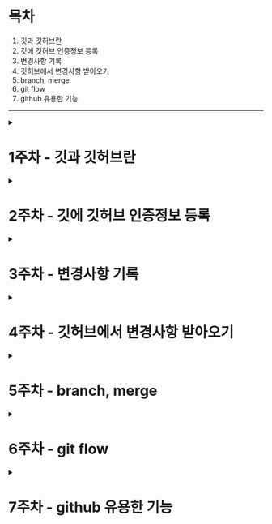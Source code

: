 # 목차

1. 깃과 깃허브란
1. 깃에 깃허브 인증정보 등록
1. 변경사항 기록
1. 깃허브에서 변경사항 받아오기
1. branch, merge
1. git flow
1. github 유용한 기능  

---
<details>
<summary><h1>1주차 - 깃과 깃허브란</h1></summary>

### 1.1 Git & Github

> Git - 컴퓨터 **파일**의 변경사항을 추적하고 여러 명의 사용자들 간에 해당 파일들의 작업을 조율하기 위한 **분산 버전 관리 시스템**이다. 소프트웨어 개발에서 소스 코드 관리에 주로 사용된다. 

> Github - 깃허브는 깃 저장소 호스팅을 지원하는 **웹 서비스**이다.

### 1.2 Github를 사용하는 이유

1. 백업 용이성
2. 버전 관리
3. 협업 용이성
4. 오픈 소스 개발과 공유

---

</details>

<details>
<summary><h1>2주차 - 깃에 깃허브 인증정보 등록</h1></summary>

로컬에서 깃을 통해 깃허브에 변경사항을 올리기 위해선 깃에 깃허브 인증정보가 있어야함

### 2.1 용어

* 로컬 저장소(local repository) : 깃으로 관리되는 자신의 컴퓨터에 있는 저장소
* 원격 저장소(remote repository) : 깃허브로 관리되는 인터넷 세상에 있는 저장소

### 2.2 깃허브 인증정보 등록

cmd 또는 터미널을 켜서 다음을 입력(쌍따옴표도 입력해야함)

1. cmd > `git config --global user.name "이름"` : 깃허브 이름 등록
1. cmd > `git config --global user.email "이메일"` : 깃허브 이메일 등록
1. cmd > `git config --global user.password "비밀번호"` : 비밀번호 등록
1. cmd > `git config --list` : 이름,이메일,비밀번호 잘 입력되었는지 확인

---

</details>

<details>
<summary><h1>3주차 - 변경사항 기록</h1></summary>

### 3.1 로컬저장소-원격저장소 연결 

1. 원격저장소 만들기 : 깃허브 사이트 우측 상단 '+' 버튼을 눌러 'New Repository'를 클릭
1. 로컬저장소 만들기 : 작업 공간 안에 cmd(로컬저장소) > `git init`
1. 로컬에 원격저장소 등록 : cmd(로컬저장소) > `git remote add origin 원격저장소주소`

### 3.2 변경 사항 올리기

1. cmd(로컬저장소) > `git add .` : Staging Area에 변경사항을 추가
1. cmd(로컬저장소) > `git commit -m "커밋메시지"` : Staging Area에 있는 변경사항을 로컬저장소에 기록
1. cmd(로컬저장소) > `git push origin master` : 원격저장소에 변경사항을 기록

---

</details>

<details>
<summary><h1>4주차 - 깃허브에서 변경사항 받아오기</h1></summary>

원격저장소에 변경이 생길 경우

**fetch** : 변경사항 로컬저장소에 반영
* cmd(로컬저장소) > `git fetch origin`
* 작업 공간을 수정하려면 cmd(로컬저장소) > `git merge origin/main`

**pull** : fetch + merge
* cmd(로컬저장소) > `git pull origin master`

</details>

<details>
<summary><h1>5주차 - branch, merge</h1></summary>

여러 명이 동시에 개발을 진행할 때, 각자 복사본을 생성하여 작업을 진행하고, 작업이 완료되면 원본과 병합한다.

여기서 복사본을 `branch`라고 한다.

### 5.1 branch

1. 브랜치 생성 : cmd(로컬저장소) > `git branch [새로운 브랜치명]`
2. 브랜치 전환 : cmd(로컬저장소) > `git switch [전환할 브랜치명]`
3. 브랜치에서 작업(add, commit)

* 브랜치 목록 확인 : `git branch`

### 5.2 merge

1. 기존 브랜치로 전환 : `git switch master`
2. 브랜치 병합 : `git merge [병합할 브랜치]`

* 브랜치 삭제 : `git branch -d [삭제할 브랜치명]`

### 5.3 merge 이후

* merge 이후에도 브랜치는 사라지지 않음
* 기록용으로 남겨 놓기도 함
* 삭제하지 않으면 동명의 브랜치를 못 만듦
* 오래된 브랜치는 정리하는게 좋음

---

</details>


<details>
<summary><h1>6주차 - git flow</h1></summary>

> 협업을 위한 git branch 전략

### git flow에서 사용되는 브랜치(예시)
* Main (또는 Master): 제품의 실제 릴리스를 관리하는 메인 브랜치. 안정적이고 배포 가능한 상태의 코드만을 포함.
* Develop: 개발 중인 코드를 관리하는 브랜치. 새로운 기능 개발이나 버그 수정과 같은 작업을 수행하는 개발자들이 여기에서 작업을 진행.
* Feature: 새로운 기능을 개발하기 위해 사용되는 브랜치. 각각의 기능은 개별적인 브랜치로 생성되며, 개발이 완료되면 Develop 브랜치로 병합.
* Release: 제품의 배포를 준비하는 브랜치. 개발이 완료되고 테스트가 완료된 코드를 이 브랜치에 병합하여 배포를 준비.
* Hotfix: 긴급하게 수정이 필요한 버그를 처리하기 위한 브랜치. Main 브랜치에서 발생한 버그를 수정한 후, Develop 브랜치와 Main 브랜치로 병합하여 배포.

### 배민 git flow
[git flow 배민](https://techblog.woowahan.com/2553/)

---

</details>



<details>
<summary><h1>7주차 - github 유용한 기능</h1></summary>

### 7.1 markdown

* 마크다운(.md 또는 .markdown)이란 마크업 언어
* 깃허브에서 프로젝트를 설명하는데 사용

### 7.2 github page

* github에서 웹 사이트를 호스팅해주는 서비스
* 블로그를 올릴 수 있음(jekyll 지원)

### 7.3 .gitignore

* 무시할 파일을 지정하는 파일

---

</details>
